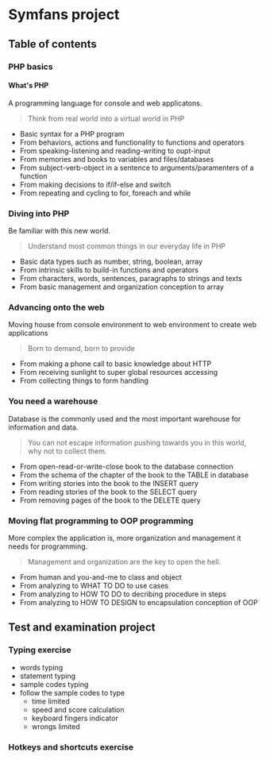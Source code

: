 # Symfans project

## Table of contents

### PHP basics

#### What's PHP

A programming language for console and web applicatons.

> Think from real world into a virtual world in PHP

* Basic syntax for a PHP program
* From behaviors, actions and functionality to functions and operators
* From speaking-listening and reading-writing to oupt-input
* From memories and books to variables and files/databases
* From subject-verb-object in a sentence to arguments/paramenters of a function
* From making decisions to if/if-else and switch
* From repeating and cycling to for, foreach and while

### Diving into PHP

Be familiar with this new world.

> Understand most common things in our everyday life in PHP

* Basic data types such as number, string, boolean, array
* From intrinsic skills to build-in functions and operators
* From characters, words, sentences, paragraphs to strings and texts
* From basic management and organization conception to array

### Advancing onto the web

Moving house from console environment to web environment to create web applications

> Born to demand, born to provide

* From making a phone call to basic knowledge about HTTP
* From receiving sunlight to super global resources accessing
* From collecting things to form handling

### You need a warehouse

Database is the commonly used and the most important warehouse for information and data.

> You can not escape information pushing towards you in this world, why not to collect them.

* From open-read-or-write-close book to the database connection
* From the schema of the chapter of the book to the TABLE in database
* From writing stories into the book to the INSERT query
* From reading stories of the book to the SELECT query
* From removing pages of the book to the DELETE query

### Moving flat programming to OOP programming

More complex the application is, more organization and management it needs for programming.

> Management and organization are the key to open the hell.

* From human and you-and-me to class and object
* From analyzing to WHAT TO DO to use cases
* From analyzing to HOW TO DO to decribing procedure in steps 
* From analyzing to HOW TO DESIGN to encapsulation conception of OOP




## Test and examination project

### Typing exercise

* words typing
* statement typing
* sample codes typing
* follow the sample codes to type
    * time limited
    * speed and score calculation
    * keyboard fingers indicator
    * wrongs limited

### Hotkeys and shortcuts exercise










